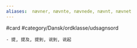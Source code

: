 ```yaml
---
aliases:  nævner, nævnte, nævnede, nævnt, nævnet
---
```

#card 
#category/Dansk/ordklasse/udsagnsord 

	- 提, 提及, 提到, 说到, 说起

